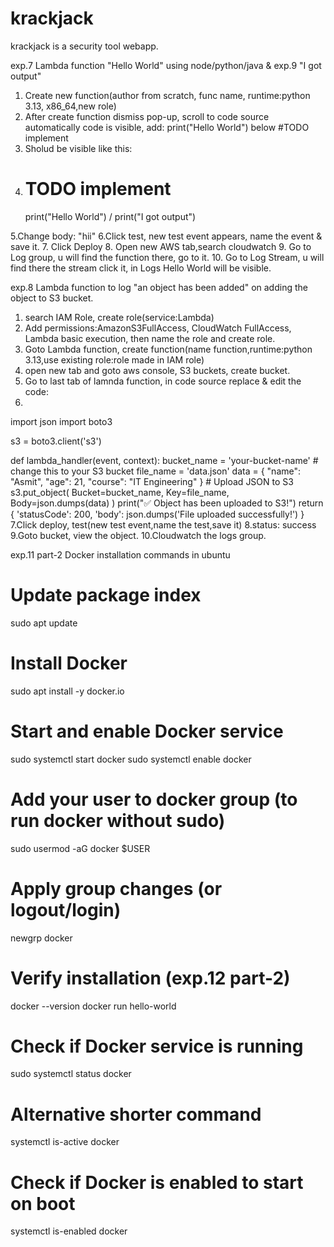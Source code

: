 # krackjack
krackjack is a security tool webapp.

exp.7 Lambda function "Hello World" using node/python/java & exp.9 "I got output"

1. Create new function(author from scratch, func name, runtime:python 3.13, x86_64,new role)
2. After create function dismiss pop-up, scroll to code source automatically code is visible, add: print("Hello World") below #TODO implement 
3. Sholud be visible like this:
4. # TODO implement
    print("Hello World") / print("I got output")

5.Change body: "hii"
6.Click test, new test event appears, name the event & save it.
7. Click Deploy
8. Open new AWS tab,search cloudwatch 
9. Go to Log group, u will find the function there, go to it.
10. Go to Log Stream, u will find there the stream click it, in Logs Hello World will be visible.

exp.8 Lambda function to log "an object has been added" on adding the object to S3 bucket.

1. search IAM Role, create role(service:Lambda)
2. Add permissions:AmazonS3FullAccess, CloudWatch FullAccess, Lambda basic execution, then name the role and create role.
3. Goto Lambda function, create function(name function,runtime:python 3.13,use existing role:role made in IAM role) 
4.  open new tab and goto aws console, S3 buckets, create bucket.
5.  Go to last tab of lamnda function, in code source replace & edit the code:
6.
import json
import boto3

s3 = boto3.client('s3')

def lambda_handler(event, context):
    bucket_name = 'your-bucket-name'     # change this to your S3 bucket
    file_name = 'data.json'
    data = {
        "name": "Asmit",
        "age": 21,
        "course": "IT Engineering"
    }
    # Upload JSON to S3
    s3.put_object(
        Bucket=bucket_name,
        Key=file_name,
        Body=json.dumps(data)
    )
    print("✅ Object has been uploaded to S3!")
    return {
        'statusCode': 200,
        'body': json.dumps('File uploaded successfully!')
    }
7.Click deploy, test(new test event,name the test,save it)
8.status: success
9.Goto bucket, view the object.
10.Cloudwatch the logs group.

exp.11 part-2
Docker installation commands in ubuntu

# Update package index
sudo apt update

# Install Docker
sudo apt install -y docker.io

# Start and enable Docker service
sudo systemctl start docker
sudo systemctl enable docker

# Add your user to docker group (to run docker without sudo)
sudo usermod -aG docker $USER

# Apply group changes (or logout/login)
newgrp docker

# Verify installation (exp.12 part-2)
docker --version
docker run hello-world

# Check if Docker service is running
sudo systemctl status docker

# Alternative shorter command
systemctl is-active docker

# Check if Docker is enabled to start on boot
systemctl is-enabled docker


    
